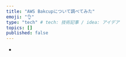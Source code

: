 ```yaml
---
title: "AWS Bakcupについて調べてみた"
emoji: "👌"
type: "tech" # tech: 技術記事 / idea: アイデア
topics: []
published: false
---
```


* 
